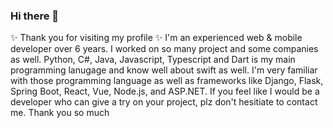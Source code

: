 ### Hi there 👋
✨ Thank you for visiting my profile ✨
I'm an experienced web & mobile developer over 6 years.
I worked on so many project and some companies as well.
Python, C#, Java, Javascript, Typescript and Dart is my main programming lanugage and know well about swift as well.
I'm very familiar with those programming language as well as frameworks like Django, Flask, Spring Boot, React, Vue, Node.js, and ASP.NET.
If you feel like I would be a developer who can give a try on your project, plz don't hesitiate to contact me.
Thank you so much
<!--
**bigcarrot513/bigcarrot513** is a ✨ _special_ ✨ repository because its `README.md` (this file) appears on your GitHub profile.

Here are some ideas to get you started:

- 🔭 I’m currently working on ...
- 🌱 I’m currently learning ...
- 👯 I’m looking to collaborate on ...
- 🤔 I’m looking for help with ...
- 💬 Ask me about ...
- 📫 How to reach me: ...
- 😄 Pronouns: ...
- ⚡ Fun fact: ...
-->

